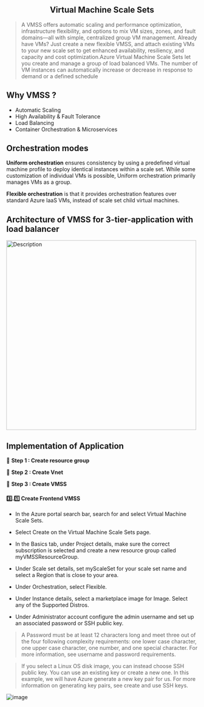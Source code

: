 <div align="center"><h2>Virtual Machine Scale Sets</h2></div>

> A VMSS offers automatic scaling and performance optimization, infrastructure flexibility, and options to mix VM sizes, zones, and fault domains—all with simple, centralized group VM management. Already have VMs? Just create a new flexible VMSS, and attach existing VMs to your new scale set to get enhanced availability, resiliency, and capacity and cost optimization.Azure Virtual Machine Scale Sets let you create and manage a group of load balanced VMs. The number of VM instances can automatically increase or decrease in response to demand or a defined schedule

## Why VMSS ?
*  Automatic Scaling
*  High Availability & Fault Tolerance
*  Load Balancing
*  Container Orchestration & Microservices

## Orchestration modes

**Uniform orchestration** ensures consistency by using a predefined virtual machine profile to deploy identical instances within a scale set. While some customization of individual VMs is possible, Uniform orchestration primarily manages VMs as a group.

**Flexible orchestration** is that it provides orchestration features over standard Azure IaaS VMs, instead of scale set child virtual machines.

## Architecture of VMSS for 3-tier-application with load balancer
<img src="https://github.com/user-attachments/assets/69a8ddc5-2e7f-4fa1-85c2-c61a78b72ce3" alt="Description" width="500" height="500">

## Implementation of Application 

🔵 **Step 1 : Create resource group**

🔵 **Step 2 : Create Vnet**

🔵 **Step 3 : Create VMSS**

 #### 3️⃣.1️⃣ Create Frontend VMSS

* In the Azure portal search bar, search for and select Virtual Machine Scale Sets.

* Select Create on the Virtual Machine Scale Sets page.

* In the Basics tab, under Project details, make sure the correct subscription is selected and create a new resource group called myVMSSResourceGroup.

* Under Scale set details, set myScaleSet for your scale set name and select a Region that is close to your area.

* Under Orchestration, select Flexible.

* Under Instance details, select a marketplace image for Image. Select any of the Supported Distros.

* Under Administrator account configure the admin username and set up an associated password or SSH public key.

 > A Password must be at least 12 characters long and meet three out of the four following complexity requirements: one lower case character, one upper case character, one number, and one special character. For more information, see username and password requirements.

 > If you select a Linux OS disk image, you can instead choose SSH public key. You can use an existing key or create a new one. In this example, we will have Azure generate a new key pair for us. For more information on generating key pairs, see create and use SSH keys.

 ![image](https://github.com/user-attachments/assets/8eb04a2d-da34-46db-8906-77f690781448)


